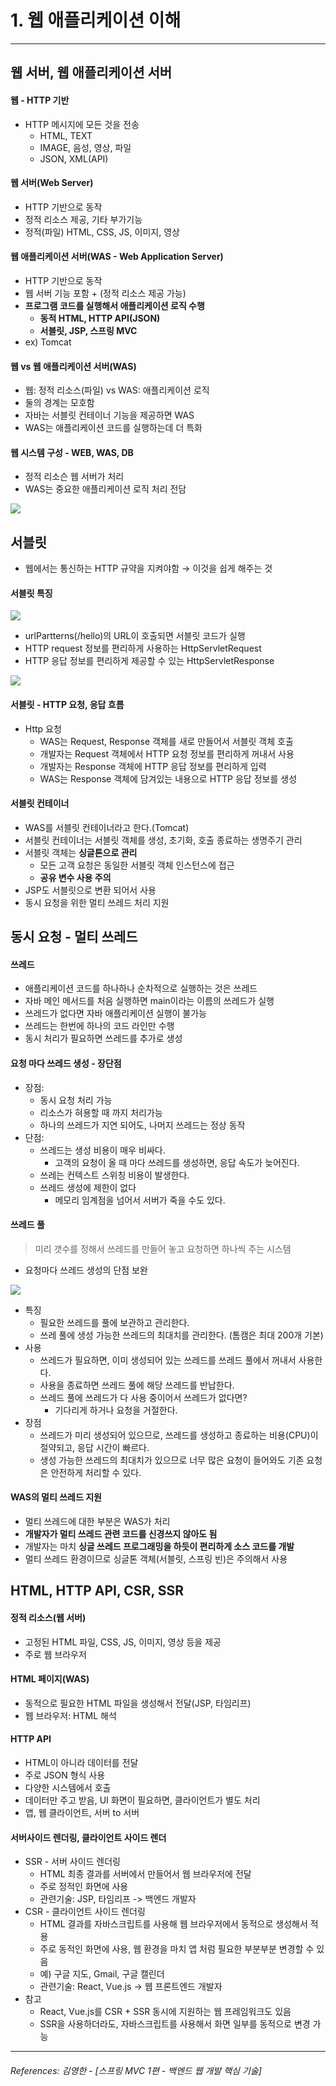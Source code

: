 # 1. 웹 애플리케이션 이해

----

## 웹 서버, 웹 애플리케이션 서버

#### 웹 - HTTP 기반
* HTTP 메시지에 모든 것을 전송
  * HTML, TEXT
  * IMAGE, 음성, 영상, 파일
  * JSON, XML(API)  
  
#### 웹 서버(Web Server)
* HTTP 기반으로 동작
* 정적 리소스 제공, 기타 부가기능
* 정적(파일) HTML, CSS, JS, 이미지, 영상


#### 웹 애플리케이션 서버(WAS - Web Application Server)
* HTTP 기반으로 동작
* 웹 서버 기능 포함 + (정적 리소스 제공 가능)
* **프로그램 코드를 실행해서 애플리케이션 로직 수행**
  * **동적 HTML, HTTP API(JSON)**
  * **서블릿, JSP, 스프링 MVC**
* ex) Tomcat

#### 웹 vs 웹 애플리케이션 서버(WAS)
* 웹: 정적 리소스(파일) vs WAS: 애플리케이션 로직
* 둘의 경계는 모호함
* 자바는 서블릿 컨테이너 기능을 제공하면 WAS
* WAS는 애플리케이션 코드를 실행하는데 더 특화

#### 웹 시스템 구성 - WEB, WAS, DB
* 정적 리소슨 웹 서버가 처리
* WAS는 중요한 애플리케이션 로직 처리 전담
  
![](./imageFiles/2023-01-28-09-09-58.png)

## 서블릿
* 웹에서는 통신하는 HTTP 규약을 지켜야함 &rarr; 이것을 쉽게 해주는 것

#### 서블릿 특징

![](./imageFiles/2023-01-28-09-13-53.png)

* urlPartterns(/hello)의 URL이 호출되면 서블릿 코드가 실행
* HTTP request 정보를 편리하게 사용하는 HttpServletRequest
* HTTP 응답 정보를 편리하게 제공할 수 있는 HttpServletResponse

![](./imageFiles/2023-01-28-09-15-58.png)

#### 서블릿 - HTTP 요청, 응답 흐름
* Http 요청
  * WAS는 Request, Response 객체를 새로 만들어서 서블릿 객체 호출
   * 개발자는 Request 객체에서 HTTP 요청 정보를 편리하게 꺼내서 사용
   * 개발자는 Response 객체에 HTTP 응답 정보를 편리하게 입력
   * WAS는 Response 객체에 담겨있는 내용으로 HTTP 응답 정보를 생성

#### 서블릿 컨테이너
* WAS를 서블릿 컨테이너라고 한다.(Tomcat)
* 서블릿 컨테이너는 서블릿 객체를 생성, 초기화, 호출 종료하는 생명주기 관리
* 서블릿 객체는 **싱글톤으로 관리**
  * 모든 고객 요청은 동일한 서블릿 객체 인스턴스에 접근
  * **공유 변수 사용 주의**
* JSP도 서블릿으로 변환 되어서 사용
* 동시 요청을 위한 멀티 쓰레드 처리 지원

## 동시 요청 - 멀티 쓰레드

#### 쓰레드
* 애플리케이션 코드를 하나하나 순차적으로 실행하는 것은 쓰레드
* 자바 메인 메서드를 처음 실행하면 main이라는 이름의 쓰레드가 실행
* 쓰레드가 없다면 자바 애플리케이션 실행이 불가능
* 쓰레드는 한번에 하나의 코드 라인만 수행
* 동시 처리가 필요하면 쓰레드를 추가로 생성

#### 요청 마다 쓰레드 생성 - 장단점
* 장점: 
  * 동시 요청 처리 가능
  * 리소스가 혀용할 때 까지 처리가능
  * 하나의 쓰레드가 지연 되어도, 나머지 쓰레드는 정상 동작
* 단점:
  * 쓰레드는 생성 비용이 매우 비싸다.
    * 고객의 요청이 올 때 마다 쓰레드를 생성하면, 응답 속도가 늦어진다.
  * 쓰레는 컨텍스트 스위칭 비용이 발생한다.
  * 쓰레드 생성에 제한이 없다
    * 메모리 임계점을 넘어서 서버가 죽을 수도 있다.

#### 쓰레드 풀
> 미리 갯수를 정해서 쓰레드를 만들어 놓고 요청하면 하나씩 주는 시스템
* 요청마다 쓰레드 생성의 단점 보완

![](./imageFiles/2023-01-28-09-23-49.png)

* 특징
  * 필요한 쓰레드를 풀에 보관하고 관리한다.
  * 쓰레 풀에 생성 가능한 쓰레드의 최대치를 관리한다. (톰캠은 최대 200개 기본)
* 사용
  * 쓰레드가 필요하면, 이미 생성되어 있는 쓰레드를 쓰레드 풀에서 꺼내서 사용한다.
  * 사용을 종료하면 쓰레드 풀에 해당 쓰레드를 반납한다.
  * 쓰레드 풀에 쓰레드가 다 사용 중이어서 쓰레드가 없다면?
    * 기다리게 하거나 요청을 거절한다.
* 장점
  * 쓰레드가 미리 생성되어 있으므로, 쓰레드를 생성하고 종료하는 비용(CPU)이 절약되고, 응답 시간이 빠르다.
  * 생성 가능한 쓰레드의 최대치가 있으므로 너무 많은 요청이 들어와도 기존 요청은 안전하게 처리할 수 있다.

#### WAS의 멀티 쓰레드 지원
* 멀티 쓰레드에 대한 부분은 WAS가 처리
* **개발자가 멀티 쓰레드 관련 코드를 신경쓰지 않아도 됨**
* 개발자는 마치 **싱글 쓰레드 프로그래밍을 하듯이 편리하게 소스 코드를 개발**
* 멀티 쓰레드 환경이므로 싱글톤 객체(서블릿, 스프링 빈)은 주의해서 사용
  
## HTML, HTTP API, CSR, SSR
#### 정적 리소스(웹 서버)
* 고정된 HTML 파일, CSS, JS, 이미지, 영상 등을 제공
* 주로 웹 브라우저

#### HTML 페이지(WAS)
* 동적으로 필요한 HTML 파일을 생성해서 전달(JSP, 타임리프)
* 웹 브라우저: HTML 해석

#### HTTP API
* HTML이 아니라 데이터를 전달
* 주로 JSON 형식 사용
* 다양한 시스템에서 호출
* 데이터만 주고 받음, UI 화면이 필요하면, 클라이언트가 별도 처리
* 앱, 웹 클라이언트, 서버 to 서버

#### 서버사이드 렌더링, 클라이언트 사이드 렌더
* SSR - 서버 사이드 렌더링
  * HTML 최종 결과를 서버에서 만들어서 웹 브라우저에 전달
  * 주로 정적인 화면에 사용
  * 관련기술: JSP, 타임리프 -> 백엔드 개발자
* CSR - 클라이언트 사이드 렌더링
  * HTML 결과를 자바스크립트를 사용해 웹 브라우저에서 동적으로 생성해서 적용
  * 주로 동적인 화면에 사용, 웹 환경을 마치 앱 처럼 필요한 부분부분 변경할 수 있음
  * 예) 구글 지도, Gmail, 구글 캘린더
  * 관련기술: React, Vue.js -> 웹 프론트엔드 개발자
* 참고
  * React, Vue.js를 CSR + SSR 동시에 지원하는 웹 프레임워크도 있음
  * SSR을 사용하더라도, 자바스크립트를 사용해서 화면 일부를 동적으로 변경 가능








----  

###### References: 김영한 - [스프링 MVC 1편 - 백엔드 웹 개발 핵심 기술]
